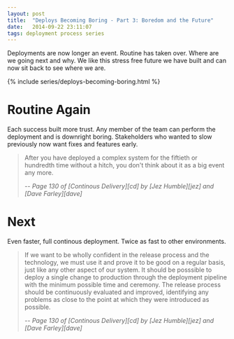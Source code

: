 ```yaml
---
layout: post
title:  "Deploys Becoming Boring - Part 3: Boredom and the Future"
date:   2014-09-22 23:11:07
tags: deployment process series
---
```


Deployments are now longer an event. Routine has taken over. Where are we going
next and why. We like this stress free future we have built and can now sit
back to see where we are.

{% include series/deploys-becoming-boring.html %}

Routine Again
=======================================

Each success built more trust.
Any member of the team can perform the deployment and is downright boring.
Stakeholders who wanted to slow previously now want fixes and features early.

> After you have deployed a complex system for the fiftieth or hundredth time
> without a hitch, you don't think about it as a big event any more.
>
> -- <cite>Page 130 of [Continous Delivery][cd]
> by [Jez Humble][jez] and [Dave Farley][dave]
> </cite>

Next
=======================================

Even faster, full continous deployment. Twice as fast to other environments.

> If we want to be wholly confident in the release process and the technology,
> we must use it and prove it to be good on a regular basis, just like any
> other aspect of our system. It should be posssible to deploy a single change
> to production through the deployment pipeline with the minimum possible time
> and ceremony. The release process should be continuously evaluated and
> improved, identifying any problems as close to the point at which they were
> introduced as possible.
>
> -- <cite>Page 130 of [Continous Delivery][cd]
> by [Jez Humble][jez] and [Dave Farley][dave]
> </cite>
